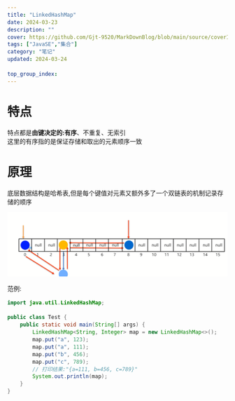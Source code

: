 ```yaml
---
title: "LinkedHashMap"
date: 2024-03-23
description: ""
cover: https://github.com/Gjt-9520/MarkDownBlog/blob/main/source/coverImages/Aimage-135/Aimage106.jpg?raw=true
tags: ["JavaSE","集合"]
category: "笔记"
updated: 2024-03-24

top_group_index:
---
```


# 特点

特点都是**由键决定的:有序**、不重复、无索引                      
这里的有序指的是保证存储和取出的元素顺序一致

# 原理

底层数据结构是哈希表,但是每个键值对元素又额外多了一个双链表的机制记录存储的顺序          

![LinkedHashMap底层原理](../images/LinkedHashMap底层原理.png)

范例:

```java
import java.util.LinkedHashMap;

public class Test {
    public static void main(String[] args) {
        LinkedHashMap<String, Integer> map = new LinkedHashMap<>();
        map.put("a", 123);
        map.put("a", 111);
        map.put("b", 456);
        map.put("c", 789);
        // 打印结果:"{a=111, b=456, c=789}"
        System.out.println(map);
    }
}
```
